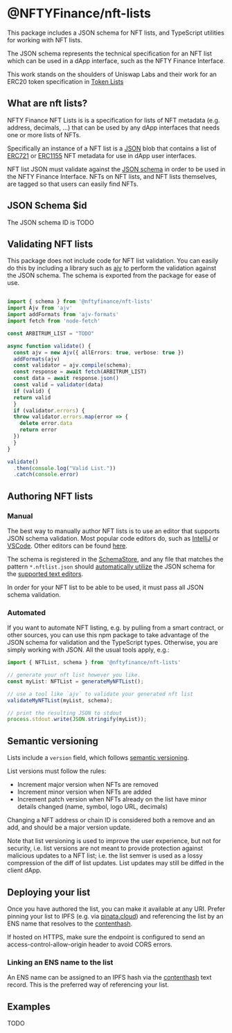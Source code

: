 # @NFTYFinance/nft-lists

This package includes a JSON schema for NFT lists, and TypeScript utilities for working with NFT lists.

The JSON schema represents the technical specification for an NFT list which can be used in a dApp interface, such as the NFTY Finance Interface.

This work stands on the shoulders of Uniswap Labs and their work for an ERC20 token specification in  [Token Lists](https://github.com/Uniswap/token-lists/)


## What are nft lists?
NFTY Finance NFT Lists is is a specification for lists of NFT metadata (e.g. address, decimals, ...) that can be used by any dApp interfaces that needs one or more lists of NFTs.

Specifically an instance of a NFT list is a [JSON](https://www.json.org/json-en.html) blob that contains a list of
[ERC721](https://github.com/ethereum/eips/issues/721) or [ERC1155](https://github.com/ethereum/eips/issues/1155) NFT metadata for use in dApp user interfaces.

NFT list JSON must validate against the [JSON schema](https://json-schema.org/) in order to be used in the NFTY Finance Interface. NFTs on NFT lists, and NFT lists themselves, are tagged so that users can easily find NFTs.

## JSON Schema $id

The JSON schema ID is TODO

## Validating NFT lists

This package does not include code for NFT list validation. You can easily do this by including a library such as
[ajv](https://ajv.js.org/) to perform the validation against the JSON schema. The schema is exported from the package
for ease of use.

```typescript

import { schema } from '@nftyfinance/nft-lists'
import Ajv from 'ajv'
import addFormats from 'ajv-formats'
import fetch from 'node-fetch'

const ARBITRUM_LIST = "TODO"

async function validate() {
  const ajv = new Ajv({ allErrors: true, verbose: true })
  addFormats(ajv)
  const validator = ajv.compile(schema);
  const response = await fetch(ARBITRUM_LIST)
  const data = await response.json()
  const valid = validator(data)
  if (valid) {
  return valid
  }
  if (validator.errors) {
  throw validator.errors.map(error => {
    delete error.data
    return error
  })
  }
}

validate()
  .then(console.log("Valid List."))
  .catch(console.error)

```

## Authoring NFT lists

### Manual

The best way to manually author NFT lists is to use an editor that supports JSON schema validation. Most popular
code editors do, such as [IntelliJ](https://www.jetbrains.com/help/idea/json.html#ws_json_schema_add_custom) or
[VSCode](https://code.visualstudio.com/docs/languages/json#_json-schemas-and-settings). Other editors
can be found [here](https://json-schema.org/implementations.html#editors).

The schema is registered in the [SchemaStore](https://github.com/SchemaStore/schemastore), and any file that matches
the pattern `*.nftlist.json` should
[automatically utilize](https://www.jetbrains.com/help/idea/json.html#ws_json_using_schemas)
the JSON schema for the [supported text editors](https://www.schemastore.org/json/#editors).

In order for your NFT list to be able to be used, it must pass all JSON schema validation.

### Automated

If you want to automate NFT listing, e.g. by pulling from a smart contract, or other sources, you can use this
npm package to take advantage of the JSON schema for validation and the TypeScript types.
Otherwise, you are simply working with JSON. All the usual tools apply, e.g.:

```typescript
import { NFTList, schema } from '@nftyfinance/nft-lists'

// generate your nft list however you like.
const myList: NFTList = generateMyNFTList();

// use a tool like `ajv` to validate your generated nft list
validateMyNFTList(myList, schema);

// print the resulting JSON to stdout
process.stdout.write(JSON.stringify(myList));
```

## Semantic versioning

Lists include a `version` field, which follows [semantic versioning](https://semver.org/).

List versions must follow the rules:

- Increment major version when NFTs are removed
- Increment minor version when NFTs are added
- Increment patch version when NFTs already on the list have minor details changed (name, symbol, logo URL, decimals)

Changing a NFT address or chain ID is considered both a remove and an add, and should be a major version update.

Note that list versioning is used to improve the user experience, but not for security, i.e. list versions are not meant
to provide protection against malicious updates to a NFT list; i.e. the list semver is used as a lossy compression
of the diff of list updates. List updates may still be diffed in the client dApp.

## Deploying your list

Once you have authored the list, you can make it available at any URI. Prefer pinning your list to IPFS
(e.g. via [pinata.cloud](https://pinata.cloud)) and referencing the list by an ENS name that resolves to the
[contenthash](https://eips.ethereum.org/EIPS/eip-1577).

If hosted on HTTPS, make sure the endpoint is configured to send an access-control-allow-origin header to avoid CORS errors.

### Linking an ENS name to the list

An ENS name can be assigned to an IPFS hash via the [contenthash](https://eips.ethereum.org/EIPS/eip-1577) text record.
This is the preferred way of referencing your list.

## Examples
TODO
